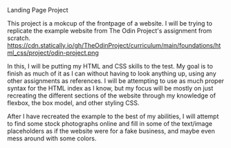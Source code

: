 Landing Page Project

This project is a mokcup of the frontpage of a website. I will be trying to replicate the example website from The Odin Project's assignment from scratch. https://cdn.statically.io/gh/TheOdinProject/curriculum/main/foundations/html_css/project/odin-project.png

In this, I will be putting my HTML and CSS skills to the test. My goal is to finish as much of it as I can without having to look anything up, using any other assignments as references. I will be attempting to use as much proper syntax for the HTML index as I know, but my focus will be mostly on just recreating the different sections of the website through my knowledge of flexbox, the box model, and other styling CSS.

After I have recreated the example to the best of my abilities, I will attempt to find some stock photographs online and fill in some of the text/image placeholders as if the website were for a fake business, and maybe even mess around with some colors.
